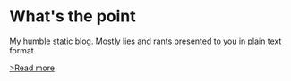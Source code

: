 What's the point
================

My humble static blog. Mostly lies and rants presented to you in 
plain text format.

[>Read more](http://hernantz.github.io/ "What's the point")
